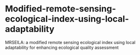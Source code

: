 # Modified-remote-sensing-ecological-index-using-local-adaptability
MRSEILA: a modified remote sensing ecological index using local adaptability for enhancing ecological quality assessment
